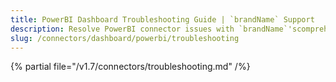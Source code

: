 ```yaml
---
title: PowerBI Dashboard Troubleshooting Guide | `brandName` Support
description: Resolve PowerBI connector issues with `brandName`'scomprehensive troubleshooting guide. Fix common errors, debug connections, and optimize your setup.
slug: /connectors/dashboard/powerbi/troubleshooting
---
```


{% partial file="/v1.7/connectors/troubleshooting.md" /%}
